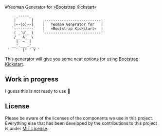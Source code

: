 #Yeoman Generator for »Bootstrap Kickstart«

    	 _-----_
	    |       |    .--------------------------.
	    |--(o)--|    |   Yeoman Generator for   |
	   `---------´   |   »Bootstrap Kickstart«  |
	    ( _´U`_ )    '--------------------------'
	    /___A___\    
	     |  ~  |     
	   __'.___.'__   
	 ´   `  |° ´ Y ` 

This generator will give you some neat options for using [Bootstrap Kickstart](https://github.com/micromata/bootstrap-kickstart).

## Work in progress
I guess this is not ready to use :grimacing: 

## License

Please be aware of the licenses of the components we use in this project.
Everything else that has been developed by the contributions to this project is under [MIT License](LICENSE).
